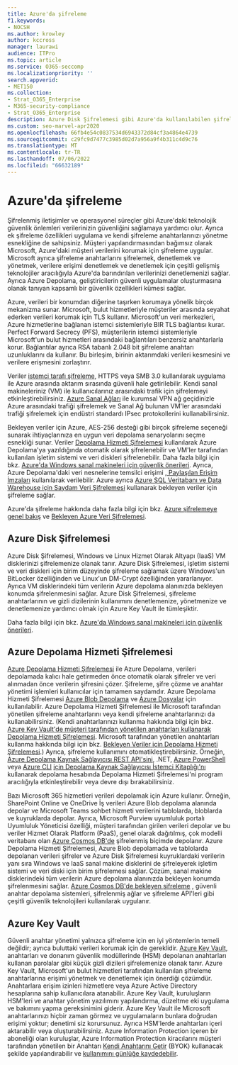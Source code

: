 ```yaml
---
title: Azure'da şifreleme
f1.keywords:
- NOCSH
ms.author: krowley
author: kccross
manager: laurawi
audience: ITPro
ms.topic: article
ms.service: O365-seccomp
ms.localizationpriority: ''
search.appverid:
- MET150
ms.collection:
- Strat_O365_Enterprise
- M365-security-compliance
- Strat_O365_Enterprise
description: Azure Disk Şifrelemesi gibi Azure'da kullanılabilen şifreleme hakkında bilgi edinin
ms.custom: seo-marvel-apr2020
ms.openlocfilehash: 66fb4e54c0837534d6943372d84cf3a4864e4739
ms.sourcegitcommit: c29fc9d7477c3985d02d7a956a9f4b311c4d9c76
ms.translationtype: MT
ms.contentlocale: tr-TR
ms.lasthandoff: 07/06/2022
ms.locfileid: "66632189"
---
```

# <a name="encryption-in-azure"></a>Azure'da şifreleme

Şifrelenmiş iletişimler ve operasyonel süreçler gibi Azure'daki teknolojik güvenlik önlemleri verilerinizin güvenliğini sağlamaya yardımcı olur. Ayrıca ek şifreleme özellikleri uygulama ve kendi şifreleme anahtarlarınızı yönetme esnekliğine de sahipsiniz. Müşteri yapılandırmasından bağımsız olarak Microsoft, Azure'daki müşteri verilerini korumak için şifreleme uygular. Microsoft ayrıca şifreleme anahtarlarını şifrelemek, denetlemek ve yönetmek, verilere erişimi denetlemek ve denetlemek için çeşitli gelişmiş teknolojiler aracılığıyla Azure'da barındırılan verilerinizi denetlemenizi sağlar. Ayrıca Azure Depolama, geliştiricilerin güvenli uygulamalar oluşturmasına olanak tanıyan kapsamlı bir güvenlik özellikleri kümesi sağlar.

Azure, verileri bir konumdan diğerine taşırken korumaya yönelik birçok mekanizma sunar. Microsoft, bulut hizmetleriyle müşteriler arasında seyahat ederken verileri korumak için TLS kullanır. Microsoft'un veri merkezleri, Azure hizmetlerine bağlanan istemci sistemleriyle BIR TLS bağlantısı kurar. Perfect Forward Secrecy (PFS), müşterilerin istemci sistemleriyle Microsoft'un bulut hizmetleri arasındaki bağlantıları benzersiz anahtarlarla korur. Bağlantılar ayrıca RSA tabanlı 2.048 bit şifreleme anahtarı uzunluklarını da kullanır. Bu birleşim, birinin aktarımdaki verileri kesmesini ve verilere erişmesini zorlaştırır.

Veriler [istemci tarafı şifreleme](/azure/storage/storage-client-side-encryption), HTTPS veya SMB 3.0 kullanılarak uygulama ile Azure arasında aktarım sırasında güvenli hale getirilebilir. Kendi sanal makineleriniz (VM) ile kullanıcılarınız arasındaki trafik için şifrelemeyi etkinleştirebilirsiniz. [Azure Sanal Ağları](https://azure.microsoft.com/services/virtual-network/) ile kurumsal VPN ağ geçidinizle Azure arasındaki trafiği şifrelemek ve Sanal Ağ bulunan VM'ler arasındaki trafiği şifrelemek için endüstri standardı IPsec protokollerini kullanabilirsiniz.

Bekleyen veriler için Azure, AES-256 desteği gibi birçok şifreleme seçeneği sunarak ihtiyaçlarınıza en uygun veri depolama senaryolarını seçme esnekliği sunar. Veriler [Depolama Hizmeti Şifrelemesi](/azure/storage/storage-service-encryption) kullanılarak Azure Depolama'ya yazıldığında otomatik olarak şifrelenebilir ve VM'ler tarafından kullanılan işletim sistemi ve veri diskleri şifrelenebilir. Daha fazla bilgi için bkz. [Azure'da Windows sanal makineleri için güvenlik önerileri](/azure/security/azure-security-disk-encryption). Ayrıca, Azure Depolama'daki veri nesnelerine temsilci erişimi [, Paylaşılan Erişim İmzaları](/azure/storage/storage-dotnet-shared-access-signature-part-1) kullanılarak verilebilir. Azure ayrıca [Azure SQL Veritabanı ve Data Warehouse için Saydam Veri Şifrelemesi](/sql/relational-databases/security/encryption/transparent-data-encryption-azure-sql) kullanarak bekleyen veriler için şifreleme sağlar.

Azure'da şifreleme hakkında daha fazla bilgi için bkz. [Azure şifrelemeye genel bakış](/azure/security/security-azure-encryption-overview) ve [Bekleyen Azure Veri Şifrelemesi](/azure/security/azure-security-encryption-atrest).

## <a name="azure-disk-encryption"></a>Azure Disk Şifrelemesi

Azure Disk Şifrelemesi, Windows ve Linux Hizmet Olarak Altyapı (IaaS) VM disklerinizi şifrelemenize olanak tanır. Azure Disk Şifrelemesi, işletim sistemi ve veri diskleri için birim düzeyinde şifreleme sağlamak üzere Windows'un BitLocker özelliğinden ve Linux'un DM-Crypt özelliğinden yararlanıyor. Ayrıca VM disklerindeki tüm verilerin Azure depolama alanınızda bekleyen konumda şifrelenmesini sağlar. Azure Disk Şifrelemesi, şifreleme anahtarlarının ve gizli dizilerinin kullanımını denetlemenize, yönetmenize ve denetlemenize yardımcı olmak için Azure Key Vault ile tümleşiktir.

Daha fazla bilgi için bkz. [Azure'da Windows sanal makineleri için güvenlik önerileri](/azure/virtual-machines/windows/security-recommendations).

## <a name="azure-storage-service-encryption"></a>Azure Depolama Hizmeti Şifrelemesi

[Azure Depolama Hizmeti Şifrelemesi](/azure/storage/storage-service-encryption) ile Azure Depolama, verileri depolamada kalıcı hale getirmeden önce otomatik olarak şifreler ve veri alınmadan önce verilerin şifresini çözer. Şifreleme, şifre çözme ve anahtar yönetimi işlemleri kullanıcılar için tamamen saydamdır. Azure Depolama Hizmeti Şifrelemesi [Azure Blob Depolama](https://azure.microsoft.com/services/storage/blobs/) ve [Azure Dosyalar](https://azure.microsoft.com/services/storage/files/) için kullanılabilir. Azure Depolama Hizmeti Şifrelemesi ile Microsoft tarafından yönetilen şifreleme anahtarlarını veya kendi şifreleme anahtarlarınızı da kullanabilirsiniz. (Kendi anahtarlarınızı kullanma hakkında bilgi için bkz. [Azure Key Vault'de müşteri tarafından yönetilen anahtarları kullanarak Depolama Hizmeti Şifrelemesi](/azure/storage/common/storage-service-encryption-customer-managed-keys). Microsoft tarafından yönetilen anahtarları kullanma hakkında bilgi için bkz. [Bekleyen Veriler için Depolama Hizmeti Şifrelemesi](/azure/storage/storage-service-encryption).) Ayrıca, şifreleme kullanımını otomatikleştirebilirsiniz. Örneğin, [Azure Depolama Kaynak Sağlayıcısı REST API'sini](/rest/api/storagerp/), .NET, [Azure PowerShell](/powershell/azureps-cmdlets-docs) veya [Azure CLI](/azure/storage/storage-azure-cli) [için Depolama Kaynak Sağlayıcısı İstemci Kitaplığı'nı](/dotnet/api/overview/azure/storage) kullanarak depolama hesabında Depolama Hizmeti Şifrelemesi'ni program aracılığıyla etkinleştirebilir veya devre dışı bırakabilirsiniz.

Bazı Microsoft 365 hizmetleri verileri depolamak için Azure kullanır. Örneğin, SharePoint Online ve OneDrive İş verileri Azure Blob depolama alanında depolar ve Microsoft Teams sohbet hizmeti verilerini tablolarda, bloblarda ve kuyruklarda depolar. Ayrıca, Microsoft Purview uyumluluk portalı Uyumluluk Yöneticisi özelliği, müşteri tarafından girilen verileri depolar ve bu veriler Hizmet Olarak Platform (PaaS), genel olarak dağıtılmış, çok modelli veritabanı olan [Azure Cosmos DB'de](/azure/cosmos-db/database-encryption-at-rest) şifrelenmiş biçimde depolanır. Azure Depolama Hizmeti Şifrelemesi, Azure Blob depolamada ve tablolarda depolanan verileri şifreler ve Azure Disk Şifrelemesi kuyruklardaki verilerin yanı sıra Windows ve IaaS sanal makine disklerini de şifreleyerek işletim sistemi ve veri diski için birim şifrelemesi sağlar. Çözüm, sanal makine disklerindeki tüm verilerin Azure depolama alanınızda bekleyen konumda şifrelenmesini sağlar. [Azure Cosmos DB'de bekleyen şifreleme](/azure/cosmos-db/database-encryption-at-rest) , güvenli anahtar depolama sistemleri, şifrelenmiş ağlar ve şifreleme API'leri gibi çeşitli güvenlik teknolojileri kullanılarak uygulanır.

## <a name="azure-key-vault"></a>Azure Key Vault

Güvenli anahtar yönetimi yalnızca şifreleme için en iyi yöntemlerin temeli değildir; ayrıca buluttaki verileri korumak için de gereklidir. [Azure Key Vault](/azure/key-vault/key-vault-whatis), anahtarları ve donanım güvenlik modüllerinde (HSM) depolanan anahtarları kullanan parolalar gibi küçük gizli dizileri şifrelemenize olanak tanır. Azure Key Vault, Microsoft'un bulut hizmetleri tarafından kullanılan şifreleme anahtarlarına erişimi yönetmek ve denetlemek için önerdiği çözümdür. Anahtarlara erişim izinleri hizmetlere veya Azure Active Directory hesaplarına sahip kullanıcılara atanabilir. Azure Key Vault, kuruluşların HSM'leri ve anahtar yönetim yazılımını yapılandırma, düzeltme eki uygulama ve bakımını yapma gereksinimini giderir. Azure Key Vault ile Microsoft anahtarlarınızı hiçbir zaman görmez ve uygulamaların bunlara doğrudan erişimi yoktur; denetimi siz korursunuz. Ayrıca HSM'lerde anahtarları içeri aktarabilir veya oluşturabilirsiniz. Azure Information Protection içeren bir aboneliği olan kuruluşlar, Azure Information Protection kiracılarını müşteri tarafından yönetilen bir Anahtarı [Kendi Anahtarını Getir](/information-protection/plan-design/byok-price-restrictions) (BYOK) kullanacak şekilde yapılandırabilir ve [kullanımını günlüğe kaydedebilir](/information-protection/deploy-use/log-analyze-usage).
